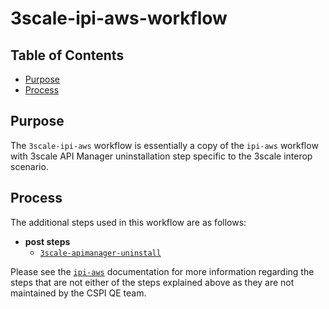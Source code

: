 # 3scale-ipi-aws-workflow<!-- omit from toc -->

## Table of Contents<!-- omit from toc -->

- [Purpose](#purpose)
- [Process](#purpose)

## Purpose

The `3scale-ipi-aws` workflow is essentially a copy of the `ipi-aws` workflow with 3scale API Manager uninstallation step specific to the 3scale interop scenario.

## Process

The additional steps used in this workflow are as follows:

- **post steps**
  - [`3scale-apimanager-uninstall`](../../../../step-registry/3scale/apimanager/uninstall/README.md)

Please see the [`ipi-aws`](https://steps.ci.openshift.org/workflow/ipi-aws) documentation for more information regarding the steps that are not either of the steps explained above as they are not maintained by the CSPI QE team.